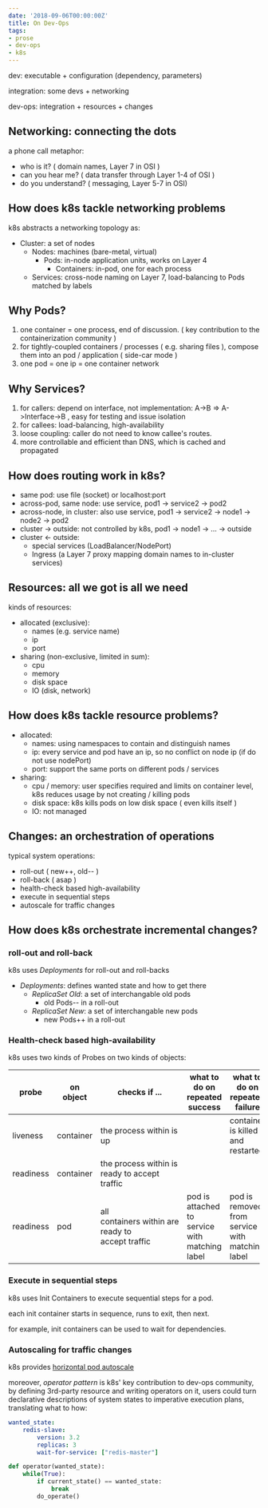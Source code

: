 ```yaml
---
date: '2018-09-06T00:00:00Z'
title: On Dev-Ops
tags:
- prose
- dev-ops
- k8s
---
```


dev: executable + configuration (dependency, parameters)

integration: some devs + networking

dev-ops: integration + resources + changes

## Networking:  connecting the dots

a phone call metaphor:

- who is it?  ( domain names, Layer 7 in OSI )
- can you hear me?  ( data transfer through Layer 1-4 of OSI )
- do you understand?  ( messaging, Layer 5-7 in OSI)

## How does k8s tackle networking problems

k8s abstracts a networking topology as:

- Cluster: a set of nodes
  - Nodes: machines (bare-metal, virtual)
    - Pods: in-node application units, works on Layer 4
      - Containers: in-pod, one for each process
  - Services: cross-node naming on Layer 7, load-balancing to Pods matched by labels

## Why Pods?

1. one container = one process, end of discussion. ( key contribution to the containerization community )
2. for tightly-coupled containers / processes ( e.g. sharing files ), compose them into an pod / application ( side-car mode )
3. one pod = one ip = one container network

## Why Services?

1. for callers: depend on interface, not implementation:  A->B => A->Interface->B , easy for testing and issue isolation
2. for callees: load-balancing, high-availability
3. loose coupling: caller do not need to know callee's routes.
4. more controllable and efficient than DNS, which is cached and propagated

## How does routing work in k8s?

- same pod: use file (socket) or localhost:port
- across-pod, same node: use service, pod1 -> service2 -> pod2
- across-node, in cluster: also use service, pod1 -> service2 -> node1 -> node2 -> pod2
- cluster -> outside: not controlled by k8s, pod1 -> node1 -> ... -> outside
- cluster <- outside:
  - special services (LoadBalancer/NodePort)
  - Ingress (a Layer 7 proxy mapping domain names to in-cluster services)


## Resources: all we got is all we need

kinds of resources:
- allocated (exclusive):
  - names (e.g. service name)
  - ip
  - port
- sharing (non-exclusive, limited in sum):
  - cpu
  - memory
  - disk space
  - IO (disk, network)

## How does k8s tackle resource problems?

- allocated:
  - names: using namespaces to contain and distinguish names
  - ip: every service and pod have an ip, so no conflict on node ip (if do not use nodePort)
  - port: support the same ports on different pods /  services
- sharing:
  - cpu / memory: user specifies required and limits on container level, k8s reduces usage by not creating / killing pods
  - disk space: k8s kills pods on low disk space ( even kills itself )
  - IO: not managed

## Changes: an orchestration of operations

typical system operations:

- roll-out ( new++, old-- )
- roll-back ( asap )
- health-check based high-availability
- execute in sequential steps
- autoscale for traffic changes

## How does k8s orchestrate incremental changes?

### roll-out and roll-back

k8s uses *Deployments* for roll-out and roll-backs

- *Deployments*: defines wanted state and how to get there
  - *ReplicaSet Old*: a set of interchangable old pods
    - old Pods-- in a roll-out
  - *ReplicaSet New*: a set of interchangable new pods
    - new Pods++ in a roll-out

### Health-check based high-availability

k8s uses two kinds of Probes on two kinds of objects:

|probe    |on object|checks if ...                                    |what to do on repeated success                |what to do on repeated failure                 |
|---------|---------|-------------------------------------------------|----------------------------------------------|-----------------------------------------------|
|liveness |container|the process within is up                         |                                              |container is killed and restarted              |
|readiness|container|the process within is ready to accept traffic    |                                              |                                               |
|readiness|pod      |all containers within are ready to accept traffic|pod is attached to service with matching label|pod is removed from service with matching label|

### Execute in sequential steps

k8s uses Init Containers to execute sequential steps for a pod.

each init container starts in sequence, runs to exit, then next. 

for example, init containers can be used to wait for dependencies.

### Autoscaling for traffic changes

k8s provides [horizontal pod autoscale](https://kubernetes.io/docs/tasks/run-application/horizontal-pod-autoscale)

moreover, *operator pattern* is k8s' key contribution to dev-ops community, by defining 3rd-party resource and writing operators on it, users could turn declarative descriptions of system states to imperative execution plans, translating what to how:

```yaml
wanted_state:
	redis-slave:
		version: 3.2
		replicas: 3
		wait-for-service: ["redis-master"]
```

```python
def operator(wanted_state):
	while(True):
		if current_state() == wanted_state:
			break
		do_operate()
```

